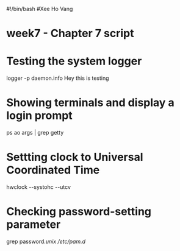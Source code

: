 
#!/bin/bash
#Xee Ho Vang
# week7 - Chapter 7 script

# Testing the system logger
logger -p daemon.info Hey this is testing

# Showing terminals and display a login prompt
ps ao args | grep getty

# Settting clock to Universal Coordinated Time
hwclock --systohc --utcv

# Checking password-setting parameter
grep password.*unix /etc/pam.d*
